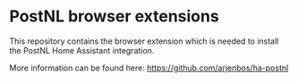 # PostNL browser extensions

This repository contains the browser extension which is needed to install the PostNL Home Assistant integration.

More information can be found here: https://github.com/arjenbos/ha-postnl
